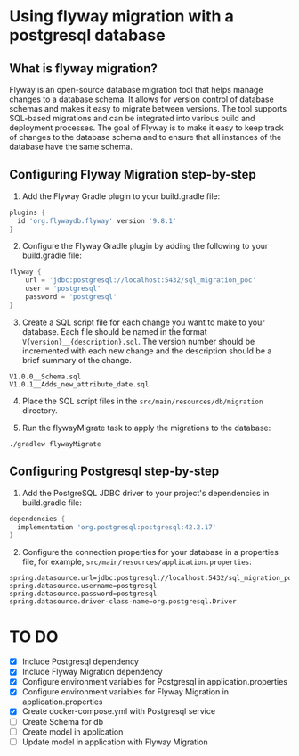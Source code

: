# Using flyway migration with a postgresql database

## What is flyway migration?

Flyway is an open-source database migration tool that helps manage changes to a database schema. It allows for version control of database schemas and makes it easy to migrate between versions. The tool supports SQL-based migrations and can be integrated into various build and deployment processes. The goal of Flyway is to make it easy to keep track of changes to the database schema and to ensure that all instances of the database have the same schema.

## Configuring Flyway Migration step-by-step

1. Add the Flyway Gradle plugin to your build.gradle file:
```groovy
plugins {
  id 'org.flywaydb.flyway' version '9.8.1'
}
```

2. Configure the Flyway Gradle plugin by adding the following to your build.gradle file:
```groovy
flyway {
    url = 'jdbc:postgresql://localhost:5432/sql_migration_poc'
    user = 'postgresql'
    password = 'postgresql'
}
```

3. Create a SQL script file for each change you want to make to your database. Each file should be named in the format `V{version}__{description}.sql`. The version number should be incremented with each new change and the description should be a brief summary of the change.
```text
V1.0.0__Schema.sql
V1.0.1__Adds_new_attribute_date.sql
```

4. Place the SQL script files in the `src/main/resources/db/migration` directory.

5. Run the flywayMigrate task to apply the migrations to the database:
```shell
./gradlew flywayMigrate
```

## Configuring Postgresql step-by-step

1. Add the PostgreSQL JDBC driver to your project's dependencies in build.gradle file:
```groovy
dependencies {
  implementation 'org.postgresql:postgresql:42.2.17'
}
```

2. Configure the connection properties for your database in a properties file, for example, `src/main/resources/application.properties`:
```properties
spring.datasource.url=jdbc:postgresql://localhost:5432/sql_migration_poc
spring.datasource.username=postgresql
spring.datasource.password=postgresql
spring.datasource.driver-class-name=org.postgresql.Driver
```

# TO DO

- [x] Include Postgresql dependency
- [x] Include Flyway Migration dependency
- [x] Configure environment variables for Postgresql in application.properties
- [x] Configure environment variables for Flyway Migration in application.properties
- [x] Create docker-compose.yml with Postgresql service
- [ ] Create Schema for db
- [ ] Create model in application
- [ ] Update model in application with Flyway Migration